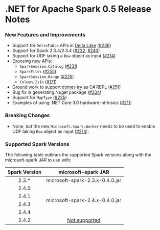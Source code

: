 # .NET for Apache Spark 0.5 Release Notes

### New Features and Improvements

* Support for `DeltaTable` APIs in [Delta Lake](https://github.com/delta-io/delta) ([#236](https://github.com/dotnet/spark/pull/236))
* Support for Spark 2.3.4/2.3.4 ([#232](https://github.com/dotnet/spark/pull/232), [#240](https://github.com/dotnet/spark/pull/240))
* Support for UDF taking a `Row` object as input ([#214](https://github.com/dotnet/spark/pull/214))
* Exposing new APIs:
   * `SparkSession.Catalog` ([#231](https://github.com/dotnet/spark/pull/231))
   * `SparkFiles` ([#255](https://github.com/dotnet/spark/pull/255))
   * `SparkSession.Range` ([#225](https://github.com/dotnet/spark/pull/225))
   * `Column.IsIn` ([#171](https://github.com/dotnet/spark/pull/171))
* Ground work to support [dotnet-try](https://github.com/dotnet/try) as C# REPL ([#251](https://github.com/dotnet/spark/pull/251))
* Bug fix in generating Nuget package ([#234](https://github.com/dotnet/spark/pull/234))
* Support for `MapType` ([#235](https://github.com/dotnet/spark/pull/235))
* Examples of using .NET Core 3.0 hardware intrinsics ([#211](https://github.com/dotnet/spark/pull/211))

### Breaking Changes
* None, but the new `Microsoft.Spark.Worker` needs to be used to enable UDF taking `Row` object as input ([#214](https://github.com/dotnet/spark/pull/214)).

### Supported Spark Versions

The following table outlines the supported Spark versions along with the microsoft-spark JAR to use with:

<table>
    <thead>
        <tr>
            <th>Spark Version</th>
            <th>microsoft-spark JAR</th>
        </tr>
    </thead>
    <tbody align="center">
        <tr>
            <td>2.3.*</td>
            <td>microsoft-spark-2.3.x-0.4.0.jar</td>
        </tr>
        <tr>
            <td>2.4.0</td>
            <td rowspan=4>microsoft-spark-2.4.x-0.4.0.jar</td>
        </tr>
        <tr>
            <td>2.4.1</td>
        </tr>
        <tr>
            <td>2.4.3</td>
        </tr>
        <tr>
            <td>2.4.4</td>
        </tr>
        <tr>
            <td>2.4.2</td>
            <td><a href="https://github.com/dotnet/spark/issues/60">Not supported</a></td>
        </tr>
    </tbody>
</table>

